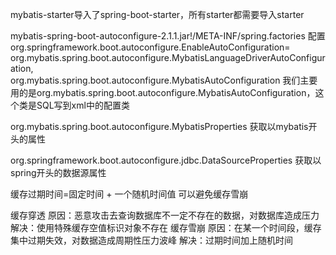 mybatis-starter导入了spring-boot-starter，所有starter都需要导入starter

mybatis-spring-boot-autoconfigure-2.1.1.jar!/META-INF/spring.factories 配置
    org.springframework.boot.autoconfigure.EnableAutoConfiguration=\
    org.mybatis.spring.boot.autoconfigure.MybatisLanguageDriverAutoConfiguration,\
    org.mybatis.spring.boot.autoconfigure.MybatisAutoConfiguration
我们主要用的是org.mybatis.spring.boot.autoconfigure.MybatisAutoConfiguration，这个类是SQL写到xml中的配置类

org.mybatis.spring.boot.autoconfigure.MybatisProperties 获取以mybatis开头的属性

org.springframework.boot.autoconfigure.jdbc.DataSourceProperties 获取以spring开头的数据源属性

缓存过期时间=固定时间 + 一个随机时间值  可以避免缓存雪崩

缓存穿透
    原因：恶意攻击去查询数据库不一定不存在的数据，对数据库造成压力
    解决：使用特殊缓存空值标识对象不存在
缓存雪崩
    原因：在某一个时间段，缓存集中过期失效，对数据造成周期性压力波峰
    解决：过期时间加上随机时间
    













